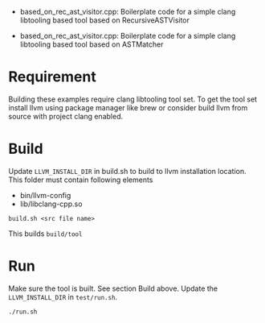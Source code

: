 - based_on_rec_ast_visitor.cpp: Boilerplate code for a simple clang libtooling based tool based on RecursiveASTVisitor

- based_on_rec_ast_visitor.cpp: Boilerplate code for a simple clang libtooling based tool based on ASTMatcher

# Requirement

Building these examples require clang libtooling tool set. To get the tool set install llvm using package manager like brew or consider build llvm from source with project clang enabled.

# Build

Update `LLVM_INSTALL_DIR` in build.sh to build to llvm installation location. This folder must contain following elements

* bin/llvm-config
* lib/libclang-cpp.so

```
build.sh <src file name>
```

This builds `build/tool`

# Run

Make sure the tool is built. See section Build above. Update the `LLVM_INSTALL_DIR` in  `test/run.sh`.

```
./run.sh
```
